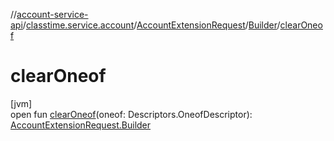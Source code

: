 //[account-service-api](../../../../index.md)/[classtime.service.account](../../index.md)/[AccountExtensionRequest](../index.md)/[Builder](index.md)/[clearOneof](clear-oneof.md)

# clearOneof

[jvm]\
open fun [clearOneof](clear-oneof.md)(oneof: Descriptors.OneofDescriptor): [AccountExtensionRequest.Builder](index.md)
